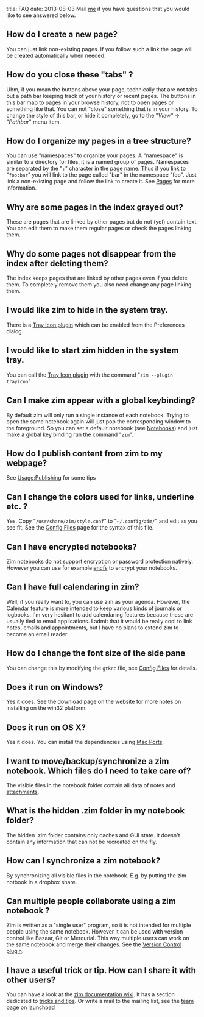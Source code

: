 title: FAQ
date: 2013-08-03
Mail [me](mailto:jaap.karssenberg@gmail.com) if you have questions that you would like to see answered below.

How do I create a new page?
---------------------------
You can just link non-existing pages. If you follow such a link the page will be created automatically when needed.

How do you close these "tabs" ?
-------------------------------
Uhm, if you mean the buttons above your page, technically that are not tabs but a path bar keeping track of your history or recent pages. The buttons in this bar map to pages in your browse history, not to open pages or something like that. You can not "close" something that is in your history. To change the style of this bar, or hide it completely, go to the "*View"* -> "*Pathbar*" menu item.

How do I organize my pages in a tree structure?
-----------------------------------------------
You can use "namespaces" to organize your pages. A "namespace" is similar to a directory for files, it is a named group of pages. Namespaces are separated by the "``:``" character in the page name. Thus if you link to "``foo:bar``" you will link to the page called "bar" in the namespace "foo". Just link a non-existing page and follow the link to create it. See [Pages](./Help/Pages.markdown) for more information.

Why are some pages in the index grayed out?
-------------------------------------------
These are pages that are linked by other pages but do not (yet) contain text. You can edit them to make them regular pages or check the pages linking them.

Why do some pages not disappear from the index after deleting them?
-------------------------------------------------------------------
The index keeps pages that are linked by other pages even if you delete them. To completely remove them you also need change any page linking them.

I would like zim to hide in the system tray.
--------------------------------------------
There is a [Tray Icon plugin](./Plugins/Tray_Icon.markdown) which can be enabled from the Preferences dialog.

I would like to start zim hidden in the system tray.
----------------------------------------------------
You can call the [Tray Icon plugin](./Plugins/Tray_Icon.markdown) with the command "``zim --plugin trayicon``"

Can I make zim appear with a global keybinding?
-----------------------------------------------
By default zim will  only run a single instance of each notebook. Trying to open the same notebook again will just pop the corresponding window to the foreground. So you can set a default notebook (see [Notebooks](./Help/Notebooks.markdown)) and just make a global key binding run the command "``zim``". 

How do I publish content from zim to my webpage?
------------------------------------------------
See [Usage:Publishing](./Usage/Publishing.markdown) for some tips

Can I change the colors used for links, underline etc. ?
--------------------------------------------------------
Yes. Copy "``/usr/share/zim/style.conf``" to "``~/.config/zim/``" and edit as you see fit. See the [Config Files](./Help/Config_Files.markdown) page for the syntax of this file.

Can I have encrypted notebooks?
-------------------------------
Zim notebooks do not support encryption or password protection natively. However you can use for example [encfs](http://www.arg0.net/encfs) to encrypt your notebooks.

Can I have full calendaring in zim?
-----------------------------------
Well, if you really want to, you can use zim as your agenda. However, the Calendar feature is more intended to keep various kinds of journals or logbooks. I'm very hesitant to add calendaring features because these are usually tied to email applications. I admit that it would be really cool to link notes, emails and appointments, but I have no plans to extend zim to become an email reader.

How do I change the font size of the side pane
----------------------------------------------
You can change this by modifying the ``gtkrc`` file, see [Config Files](./Help/Config_Files.markdown) for details.

Does it run on Windows?
-----------------------
Yes it does. See the download page on the website for more notes on installing on the win32 platform.

Does it run on OS X?
--------------------
Yes it does. You can install the dependencies using [Mac Ports](http://www.macports.org/).

I want to move/backup/synchronize a zim notebook. Which files do I need to take care of?
----------------------------------------------------------------------------------------
The visible files in the notebook folder contain all data of notes and [attachments](./Help/Attachments.markdown).

What is the hidden .zim folder in my notebook folder?
-----------------------------------------------------
The hidden .zim folder contains only caches and GUI state. It doesn't contain any information that can not be recreated on the fly.

How can I synchronize a zim notebook?
-------------------------------------
By synchronizing all visible files in the notebook. E.g. by putting the zim notbook in a dropbox share.

Can multiple people collaborate using a zim notebook ?
------------------------------------------------------
Zim is written as a "single user" program, so it is not intended for multiple people using the same notebook. However it can be used with version control like Bazaar, Git or Mercurial. This way multiple users can work on the same notebook and merge their changes. See the [Version Control plugin](./Plugins/Version_Control.markdown).

I have a useful trick or tip. How can I share it with other users?
------------------------------------------------------------------
You can have a look at the [zim documentation wiki](http://www.zim-wiki.org/wiki/doku.php). It has a section dedicated to [tricks and tips](http://www.zim-wiki.org/wiki/doku.php?id=tips_and_tricks). Or write a mail to the mailing list, see the [team page](https://launchpad.net/~zim-wiki) on launchpad


